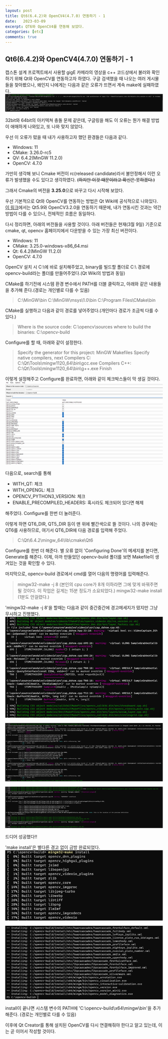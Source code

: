 ```yaml
--- 
layout: post
title: Qt6(6.4.2)와 OpenCV4(4.7.0) 연동하기 - 1
date:   2023-03-09
excerpt: QT6와 OpenCV4를 연동해 보았다.
categories: [etc]
comments: true
---
```

Qt6(6.4.2)와 OpenCV4(4.7.0) 연동하기 - 1
---

캡스톤 설계 프로젝트에서 사용할 gigE 카메라의 영상을 c++ 코드상에서 불러와 확인하기 위해 Qt와 OpenCV를 연동하고자 하였다. 구글 검색했을 때 나오는 여러 게시물들을 찾아봤으나, 왜인지 나에게는 다음과 같은 오류가 뜨면서 계속 make에 실패하였다.
![img1](/assets/img/etc/qt6_opencv4_connect_1/Error2.png)

32bit와 64bit의 아키텍쳐 충돌 문제 같은데, 구글링을 해도 이 오류는 뭔가 해결 방법이 애매하게 나와있고, 또 나와 맞지 않았다.

우선 이 오류가 떴을 때 내가 사용하고자 했던 환경들은 다음과 같다.  
- Windows: 11
- CMake: 3.26.0-rc5
- QV: 6.4.2(MinGW 11.2.0)
- OpenCV: 4.7.0

가만히 생각해 보니 Cmake 버전이 rc(released candidate)라서 불안정해서 이런 오류가 발생했을 수도 있다고 생각하였다. ~~(하지만 이것 때문이라고 확신은 못하겠다.)~~

그래서 Cmake의 버전을 **3.25.0**으로 바꾸고 다시 시작해 보았다.

우선 기본적으로 Qt와 OpenCV를 연동하는 방법은 Qt Wiki에 공식적으로 나와있다. [이 링크](https://wiki.qt.io/How_to_setup_Qt_and_openCV_on_Windows)에서는 Qt5.9와 OpenCV3.2.0을 연동하기 때문에, 내가 연동시킨 것과는 약간 방법이 다를 수 있으나, 전체적인 흐름은 동일하다.

다시 정리하면, 아래의 버전들을 사용할 것이다.
아래 버전들은 현재(3월 9일) 기준으로 cmake, qt, opencv 홈페이지에서 다운받을 수 있는 가장 최신 버전이다.
- Windows: 11
- CMake: 3.25.0-windows-x86_64.msi
- Qt: 6.4.2(MinGW 11.2.0)
- OpenCV: 4.7.0

OpenCV 설치 시 C:\에 바로 설치해주었고, binary를 빌드할 폴더로 C:\ 경로에 opencv-build라는 폴더를 만들어주었다.(Qt Wiki의 방법과 동일)

CMake를 하기전에 시스템 환경 변수에서 PATH를 더블 클릭하고, 아래와 같은 내용들을 추가해 준다.(경로는 개인별로 다를 수 있음)
> C:\MinGW\bin
> C:\MinGW\msys\1.0\bin
> C:\Program Files\CMake\bin

CMake를 실행하고 다음과 같이 경로를 넣어주었다.(개인마다 경로가 조금씩 다를 수 있다.)
> Where is the source code: C:\opencv\sources
  where to build the binaries: C:\opencv-build

Configure를 할 때, 아래와 같이 설정한다.
>Specify the generator for this project: MinGW Makefiles
 Specify native compilers, next
 Compilers C: C:\Qt\Tools\mingw1120_64\bin\gcc.exe
 Compilers C++: C:\Qt\Tools\mingw1120_64\bin\g++.exe
 Finish

이렇게 설정해주고 Configure를 완료하면, 아래와 같이 체크박스들이 막 생길 것이다.
![img2](/assets/img/etc/qt6_opencv4_connect_1/checkbox.png)

다음으로, search를 통해 
- WITH_QT: 체크
- WITH_OPENGL: 체크
- OPENCV_PYTHON3_VERSION: 체크
- ENABLE_PRECOMPILED_HEADERS: 혹시라도 체크되어 있다면 해제

해주었다. Configure를 한번 더 눌러준다.

이렇게 하면 QT6_DIR, QT5_DIR 등이 맨 위에 빨간색으로 뜰 것이다.
나의 경우에는 QT6를 사용하므로, 여기서 QT6_DIR에 다음 경로를 입력해 주었다.
> C:\Qt\6.4.2\mingw_64\lib\cmake\Qt6

Configure를 한번 더 해준다. 별 오류 없이 'Configuring Done'의 메세지를 본다면, Generate를 해준다. 이제, 아까 만들었던 opencv-build 폴더를 보면 Makefile이 생겨있는 것을 확인할 수 있다.

마지막으로, opencv-build 경로에서 cmd를 열어 다음의 명령어를 입력해준다.
> mingw32-make -j 8 (본인의 cpu core가 8개 이하라면 그에 맞게 바꿔주면 될 것이다. 이 작업은 길게는 15분 정도가 소요되었다.)
  mingw32-make install (1분도 안걸렸다.)

'mingw32-make -j 8'을 할때는 다음과 같이 중간중간에 경고메세지가 떴지만 그냥 무시하고 진행했다.
![img3](/assets/img/etc/qt6_opencv4_connect_1/49.png)

![img4](/assets/img/etc/qt6_opencv4_connect_1/64.png)

![img5](/assets/img/etc/qt6_opencv4_connect_1/91.png)

드디어 성공했다!!

'make install'은 별다른 경고 없이 금방 완료되었다.
![img6](/assets/img/etc/qt6_opencv4_connect_1/install.png)

![img7](/assets/img/etc/qt6_opencv4_connect_1/install_complete.png)

install이 끝나면 시스템 변수의 PATH에 'C:\opencv-build\x64\mingw\bin'을 추가해준다.
(경로는 개인별로 다를 수 있음)

이후에 Qt Creator를 통해 설치된 OpenCV를 다시 연결해줘야 한다고 알고 있는데, 이는 곧 이어서 작성할 것이다.


